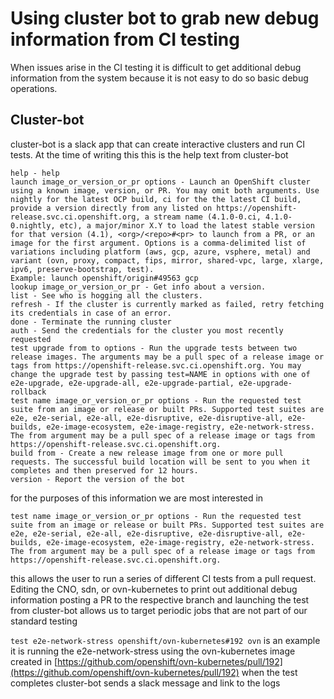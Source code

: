# Using cluster bot to grab new debug information from CI testing

When issues arise in the CI testing it is difficult to get additional debug information from the system because it is not easy to do so basic debug operations.

## Cluster-bot

cluster-bot is a slack app that can create interactive clusters and run CI tests. At the time of writing this this is the help text from cluster-bot

```
help - help
launch image_or_version_or_pr options - Launch an OpenShift cluster using a known image, version, or PR. You may omit both arguments. Use nightly for the latest OCP build, ci for the the latest CI build, provide a version directly from any listed on https://openshift-release.svc.ci.openshift.org, a stream name (4.1.0-0.ci, 4.1.0-0.nightly, etc), a major/minor X.Y to load the latest stable version for that version (4.1), <org>/<repo>#<pr> to launch from a PR, or an image for the first argument. Options is a comma-delimited list of variations including platform (aws, gcp, azure, vsphere, metal) and variant (ovn, proxy, compact, fips, mirror, shared-vpc, large, xlarge, ipv6, preserve-bootstrap, test).
Example: launch openshift/origin#49563 gcp
lookup image_or_version_or_pr - Get info about a version.
list - See who is hogging all the clusters.
refresh - If the cluster is currently marked as failed, retry fetching its credentials in case of an error.
done - Terminate the running cluster
auth - Send the credentials for the cluster you most recently requested
test upgrade from to options - Run the upgrade tests between two release images. The arguments may be a pull spec of a release image or tags from https://openshift-release.svc.ci.openshift.org. You may change the upgrade test by passing test=NAME in options with one of e2e-upgrade, e2e-upgrade-all, e2e-upgrade-partial, e2e-upgrade-rollback
test name image_or_version_or_pr options - Run the requested test suite from an image or release or built PRs. Supported test suites are e2e, e2e-serial, e2e-all, e2e-disruptive, e2e-disruptive-all, e2e-builds, e2e-image-ecosystem, e2e-image-registry, e2e-network-stress. The from argument may be a pull spec of a release image or tags from https://openshift-release.svc.ci.openshift.org.
build from - Create a new release image from one or more pull requests. The successful build location will be sent to you when it completes and then preserved for 12 hours.
version - Report the version of the bot
```

for the purposes of this information we are most interested in

```
test name image_or_version_or_pr options - Run the requested test suite from an image or release or built PRs. Supported test suites are e2e, e2e-serial, e2e-all, e2e-disruptive, e2e-disruptive-all, e2e-builds, e2e-image-ecosystem, e2e-image-registry, e2e-network-stress. The from argument may be a pull spec of a release image or tags from https://openshift-release.svc.ci.openshift.org.
```

this allows the user to run a series of different CI tests from a pull request. Editing the CNO, sdn, or ovn-kubernetes to print out additional debug information posting a PR to the respective branch and launching the test from cluster-bot allows us to target periodic jobs that are not part of our standard testing

`test e2e-network-stress openshift/ovn-kubernetes#192 ovn` is an example it is running the e2e-network-stress using the ovn-kubernetes image created in [https://github.com/openshift/ovn-kubernetes/pull/192](https://github.com/openshift/ovn-kubernetes/pull/192) when the test completes cluster-bot sends a slack message and link to the logs
